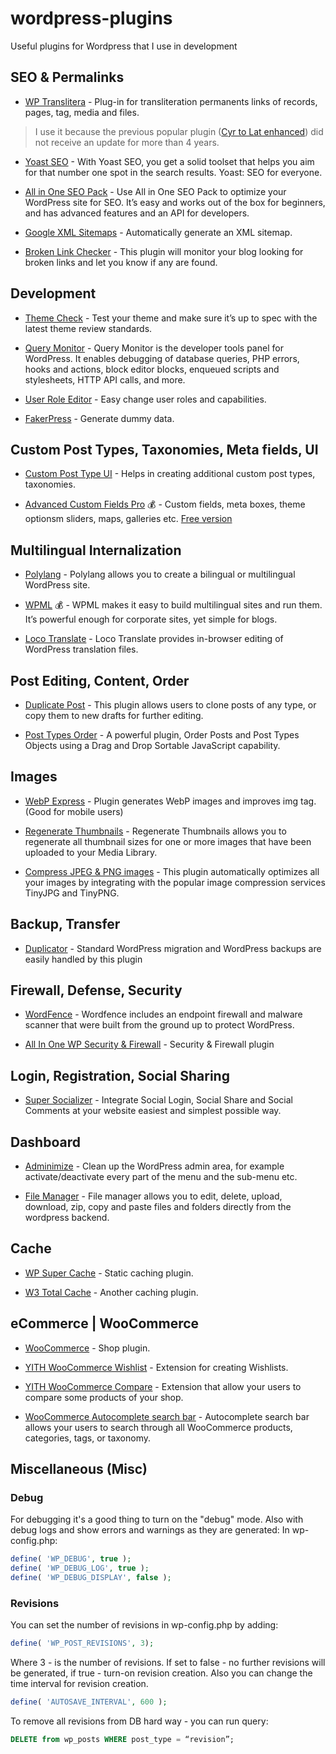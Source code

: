 # wordpress-plugins
Useful plugins for Wordpress that I use in development

## SEO & Permalinks

- [WP Translitera](https://wordpress.org/plugins/wp-translitera/) - Plug-in for transliteration permanents links of records, pages, tag, media and files.
> I use it because the previous popular plugin ([Cyr to Lat enhanced](https://wordpress.org/plugins/cyr3lat/)) did not receive an update for more than 4 years.

- [Yoast SEO](https://wordpress.org/plugins/wordpress-seo/) - With Yoast SEO, you get a solid toolset that helps you aim for that number one spot in the search results. Yoast: SEO for everyone.

- [All in One SEO Pack](https://wordpress.org/plugins/all-in-one-seo-pack/) - Use All in One SEO Pack to optimize your WordPress site for SEO. It’s easy and works out of the box for beginners, and has advanced features and an API for developers.

- [Google XML Sitemaps](https://wordpress.org/plugins/google-sitemap-generator/) - Automatically generate an XML sitemap.

- [Broken Link Checker](https://wordpress.org/plugins/broken-link-checker/) - This plugin will monitor your blog looking for broken links and let you know if any are found.


## Development

- [Theme Check](https://wordpress.org/plugins/theme-check/) - Test your theme and make sure it’s up to spec with the latest theme review standards.

- [Query Monitor](https://wordpress.org/plugins/query-monitor/) - Query Monitor is the developer tools panel for WordPress. It enables debugging of database queries, PHP errors, hooks and actions, block editor blocks, enqueued scripts and stylesheets, HTTP API calls, and more.

- [User Role Editor](https://wordpress.org/plugins/user-role-editor/) - Easy change user roles and capabilities.

- [FakerPress](https://wordpress.org/plugins/fakerpress/) - Generate dummy data.


## Custom Post Types, Taxonomies, Meta fields, UI

- [Custom Post Type UI](https://wordpress.org/plugins/custom-post-type-ui/) -  Helps in creating additional custom post types, taxonomies.

- [Advanced Custom Fields Pro](https://www.advancedcustomfields.com/pro/) :moneybag: - Custom fields, meta boxes, theme optionsm sliders, maps, galleries etc. [Free version](https://wordpress.org/plugins/advanced-custom-fields/)


## Multilingual  Internalization

- [Polylang](https://wordpress.org/plugins/polylang/) - Polylang allows you to create a bilingual or multilingual WordPress site. 

- [WPML](https://wpml.org) :moneybag: - WPML makes it easy to build multilingual sites and run them. It’s powerful enough for corporate sites, yet simple for blogs. 

- [Loco Translate](https://wordpress.org/plugins/loco-translate/) - Loco Translate provides in-browser editing of WordPress translation files. 


## Post Editing, Content, Order

- [Duplicate Post](https://wordpress.org/plugins/duplicate-post/) - This plugin allows users to clone posts of any type, or copy them to new drafts for further editing. 

- [Post Types Order](https://wordpress.org/plugins/post-types-order/) - A powerful plugin, Order Posts and Post Types Objects using a Drag and Drop Sortable JavaScript capability. 


## Images

- [WebP Express](https://ru.wordpress.org/plugins/webp-express/) - Plugin generates WebP images and improves img tag. (Good for mobile users)

- [Regenerate Thumbnails](https://wordpress.org/plugins/regenerate-thumbnails/) - Regenerate Thumbnails allows you to regenerate all thumbnail sizes for one or more images that have been uploaded to your Media Library.

- [Compress JPEG & PNG images](https://wordpress.org/plugins/tiny-compress-images/) - This plugin automatically optimizes all your images by integrating with the popular image compression services TinyJPG and TinyPNG.


## Backup, Transfer

- [Duplicator](https://wordpress.org/plugins/duplicator/) - Standard WordPress migration and WordPress backups are easily handled by this plugin 


## Firewall, Defense, Security

- [WordFence](https://wordpress.org/plugins/wordfence/) - Wordfence includes an endpoint firewall and malware scanner that were built from the ground up to protect WordPress. 

- [All In One WP Security & Firewall](https://ru.wordpress.org/plugins/all-in-one-wp-security-and-firewall/) - Security & Firewall plugin


## Login, Registration, Social Sharing

- [Super Socializer](https://wordpress.org/plugins/super-socializer/) - Integrate Social Login, Social Share and Social Comments at your website easiest and simplest possible way.


## Dashboard

- [Adminimize](https://ru.wordpress.org/plugins/adminimize/) - Clean up the WordPress admin area, for example activate/deactivate every part of the menu and the sub-menu etc.

- [File Manager](https://wordpress.org/plugins/wp-file-manager/) - File manager allows you to edit, delete, upload, download, zip, copy and paste files and folders directly from the wordpress backend. 


## Cache

- [WP Super Cache](https://ru.wordpress.org/plugins/wp-super-cache/) - Static caching plugin.

- [W3 Total Cache](https://ru.wordpress.org/plugins/w3-total-cache/) - Another caching plugin.


## eCommerce | WooCommerce

- [WooCommerce](https://wordpress.org/plugins/woocommerce/) - Shop plugin.

- [YITH WooCommerce Wishlist](https://wordpress.org/plugins/yith-woocommerce-wishlist/) - Extension for creating Wishlists.

- [YITH WooCommerce Compare](https://wordpress.org/plugins/yith-woocommerce-compare/) - Extension that allow your users to compare some products of your shop.

- [WooCommerce Autocomplete search bar](https://wordpress.org/plugins/woo-autocomplete-search-bar/) - Autocomplete search bar allows your users to search through all WooCommerce products, categories, tags, or taxonomy.

## Miscellaneous (Misc)

### Debug
For debugging it's a good thing to turn on the "debug" mode. 
Also with debug logs and show errors and warnings as they are generated:
In wp-config.php:
```php
define( 'WP_DEBUG', true );
define( 'WP_DEBUG_LOG', true );
define( 'WP_DEBUG_DISPLAY', false );
```

### Revisions
You can set the number of revisions in wp-config.php by adding:
```php
define( 'WP_POST_REVISIONS', 3);
```
Where 3 - is the number of revisions. If set to false - no further revisions will be generated, if true - turn-on revision creation.
Also you can change the time interval for revision creation.
```php
define( 'AUTOSAVE_INTERVAL', 600 );
```

To remove all revisions from DB hard way - you can run query:
```sql
DELETE from wp_posts WHERE post_type = “revision”;
```